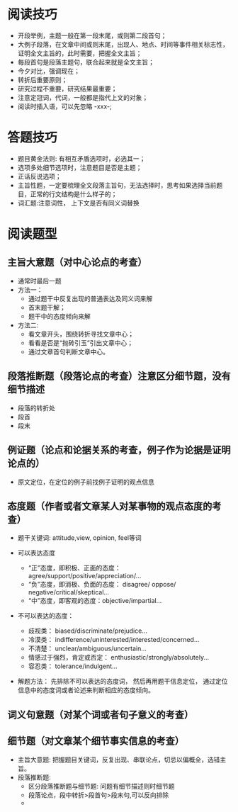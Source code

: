 # 阅读技巧
- 开段举例，主题一般在第一段末尾，或则第二段首句；
- 大例子段落，在文章中间或则末尾，出现人、地点、时间等事件相关标志性，证明全文主旨的，此时需要，把握全文主旨；
- 每段首句是段落主题句，联合起来就是全文主旨；
- 今夕对比，强调现在；
- 转折后重要原则；
- 研究过程不重要，研究结果最重要；
- 注意定冠词，代词，一般都是指代上文的对象；
- 阅读时插入语，可以先忽略 -xxx-;

# 答题技巧
- 题目黄金法则: 有相互矛盾选项时，必选其一；
- 选项多处细节选项时，注意题目是否是主题；
- 正话反说选项；
- 主旨性题，一定要梳理全文段落主旨句，无法选择时，思考如果选择当前题目，正常的行文结构是什么样子的；
- 词汇题:注意词性， 上下文是否有同义词替换

# 阅读题型

## 主旨大意题（对中心论点的考查）
- 通常时最后一题
- 方法一：
    - 通过题干中反复出现的普通表达及同义词来解
    - 首末题干解；
    - 题干中的态度倾向来解
- 方法二:
    - 看文章开头，围绕转折寻找文章中心；
    - 看看是否是“抛砖引玉”引出文章中心；
    - 通过文章首句判断文章中心。
    
## 段落推断题（段落论点的考查）注意区分细节题，没有细节描述
- 段落的转折处
- 段首
- 段末

## 例证题（论点和论据关系的考查，例子作为论据是证明论点的）
- 原文定位，在定位的例子前找例子证明的观点信息

## 态度题（作者或者文章某人对某事物的观点态度的考查）
- 题干关键词: attitude,view, opinion, feel等词
- 可以表达态度
    - “正”态度，即积极、正面的态度：
        agree/support/positive/appreciation/...
    - “负”态度，即消极、负面的态度：
        disagree/ oppose/ negative/critical/skeptical... 
    - “中”态度，即客观的态度：objective/impartial...

- 不可以表达的态度：
    - 歧视类：
        biased/discriminate/prejudice... 
    - 冷漠类：
        indifference/uninterested/interested/concerned... 
    - 不清楚：
        unclear/ambiguous/uncertain... 
    - 情感过于强烈，肯定或否定：
        enthusiastic/strongly/absolutely... 
    - 容忍类：
        tolerance/indulgent...

- 解题方法：
    先排除不可以表达的态度词，
    然后再用题干信息定位，
    通过定位信息中的态度词或者论述来判断相应的态度倾向。
## 词义句意题（对某个词或者句子意义的考查）
## 细节题（对文章某个细节事实信息的考查）   


- 主旨大意题: 把握题目关键词，反复出现、串联论点，切忌以偏概全，选错主旨。
- 段落推断题: 
    - 区分段落推断题与细节题: 问题有细节描述则时细节题
    - 段落论点，段中转折>段首句>段末句,可以反向排除
    - 
    
